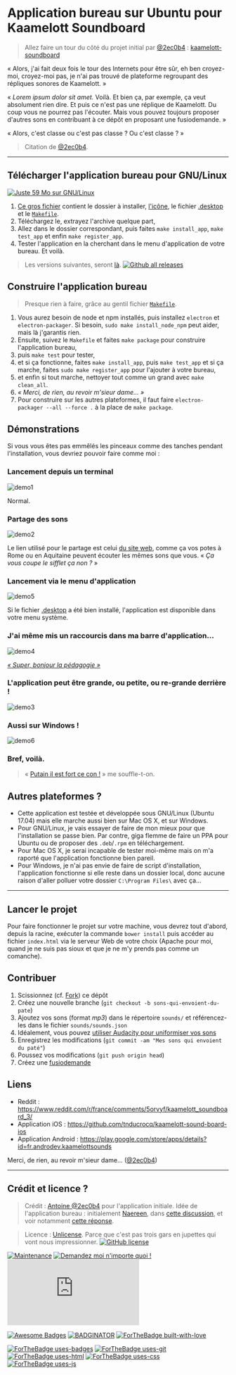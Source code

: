 # Application bureau sur Ubuntu pour Kaamelott Soundboard
> Allez faire un tour du côté du projet initial par [@2ec0b4](https://github.com/2ec0b4/) : [kaamelott-soundboard](https://github.com/2ec0b4/kaamelott-soundboard/)

« Alors, j'ai fait deux fois le tour des Internets pour être sûr, eh ben croyez-moi, croyez-moi pas, je n'ai pas trouvé de plateforme regroupant des répliques sonores de Kaamelott. »

« _Lorem ipsum dolor sit amet._ Voilà. Et bien ça, par exemple, ça veut absolument rien dire. Et puis ce n'est pas une réplique de Kaamelott. Du coup vous ne pourrez pas l'écouter. Mais vous pouvez toujours proposer d'autres sons en contribuant à ce dépôt en proposant une fusiodemande. »

« Alors, c'est classe ou c'est pas classe ? Ou c'est classe ? »

> Citation de [@2ec0b4](https://github.com/2ec0b4/).

----

## Télécharger l'application bureau pour GNU/Linux
[![Juste 59 Mo sur GNU/Linux](https://img.shields.io/badge/size-59%20Mo-green.svg)](https://github.com/Naereen/kaamelott-soundboard-desktop-app/releases/download/v0.4/kaamelott-soundboard-desktop-app-linux-x64.zip)

1. [Ce gros fichier](https://github.com/Naereen/kaamelott-soundboard-desktop-app/releases/download/v0.4/kaamelott-soundboard-desktop-app-linux-x64.zip) contient le dossier à installer, [l'icône](img/ks.jpg), le fichier [.desktop](Kaamelott-Soundboard.desktop) et le [`Makefile`](Makefile).
2. Téléchargez le, extrayez l'archive quelque part,
3. Allez dans le dossier correspondant, puis faites `make install_app`, `make test_app` et enfin `make register_app`.
4. Tester l'application en la cherchant dans le menu d'application de votre bureau. Et voilà.

> Les versions suivantes, seront [là](https://github.com/Naereen/kaamelott-soundboard-desktop-app/releases). [![Github all releases](https://img.shields.io/github/downloads/Naereen/kaamelott-soundboard-desktop-app/total.svg)](https://GitHub.com/Naereen/kaamelott-soundboard-desktop-app/releases/)

## Construire l'application bureau

> Presque rien à faire, grâce au gentil fichier [`Makefile`](Makefile).

1. Vous aurez besoin de node et npm installés, puis installez `electron` et `electron-packager`. Si besoin, `sudo make install_node_npm` peut aider, mais là j'garantis rien.
2. Ensuite, suivez le `Makefile` et faites `make package` pour construire l'application bureau,
3. puis `make test` pour tester,
4. et si ça fonctionne, faites `make install_app`, puis `make test_app` et si ça marche, faites `sudo make register_app` pour l'ajouter à votre bureau,
5. et enfin si tout marche, nettoyer tout comme un grand avec `make clean_all`.
6. *« Merci, de rien, au revoir m'sieur dame... »*
7. Pour construire sur les autres plateformes, il faut faire `electron-packager --all --force .` à la place de `make package`.

## Démonstrations
Si vous vous êtes pas emmêlés les pinceaux comme des tanches pendant l'installation, vous devriez pouvoir faire comme moi :

### Lancement depuis un terminal
![demo1](./screenshots/demo_1.png)

Normal.

### Partage des sons

![demo2](./screenshots/demo_2.png)

Le lien utilisé pour le partage est celui [du site web](http://kaamelott-soundboard.2ec0b4.fr/), comme ça vos potes à Rome ou en Aquitaine peuvent écouter les mêmes sons que vous. « *Ça vous coupe le sifflet ça non ?* »

### Lancement via le menu d'application

![demo5](./screenshots/demo_5.png)

Si le fichier [.desktop](Kaamelott-Soundboard.desktop) a été bien installé, l'application est disponible dans votre menu système.

### J'ai même mis un raccourcis dans ma barre d'application...

![demo4](./screenshots/demo_4.png)

[*« Super, bonjour la pédagogie »*](http://kaamelott-soundboard.2ec0b4.fr/#son/bonjour_la_pedagogie)

### L'application peut être grande, ou petite, ou re-grande derrière !

![demo3](./screenshots/demo_3.png)

### Aussi sur Windows !
![demo6](./screenshots/demo_6.png)

### Bref, voilà.
> « [Putain il est fort ce con !](http://kaamelott-soundboard.2ec0b4.fr/#son/putain_il_est_fort_ce_con) » me souffle-t-on.

## Autres plateformes ?
- Cette application est testée et développée sous GNU/Linux (Ubuntu 17.04) mais elle marche aussi bien sur Mac OS X, et sur Windows.
- Pour GNU/Linux, je vais essayer de faire de mon mieux pour que l'installation se passe bien. Par contre, giga flemme de faire un PPA pour Ubuntu ou de proposer des `.deb`/`.rpm` en téléchargement.
- Pour Mac OS X, je serai incapable de tester moi-même mais on m'a raporté que l'application fonctionne bien pareil.
- Pour Windows, je n'ai pas envie de faire de script d'installation, l'application fonctionne si elle reste dans un dossier local, donc aucune raison d'aller polluer votre dossier `C:\Program Files\` avec ça...

----

## Lancer le projet

Pour faire fonctionner le projet sur votre machine, vous devrez tout d'abord, depuis la racine, exécuter la commande `bower install` puis accéder au fichier `index.html` via le serveur Web de votre choix (Apache pour moi, quand je ne suis pas sioux et que je ne m'y prends pas comme un comanche).

## Contribuer

1. Scissionnez (cf. [Fork](http://bitoduc.fr/#F)) ce dépôt
2. Créez une nouvelle branche (`git checkout -b sons-qui-envoient-du-pate`)
3. Ajoutez vos sons (format _mp3_) dans le répertoire `sounds/` et référencez-les dans le fichier `sounds/sounds.json`
4. Idéalement, vous pouvez [utiliser Audacity pour uniformiser vos sons](https://github.com/2ec0b4/kaamelott-soundboard/blob/master/Audacity/README.md)
5. Enregistrez les modifications (`git commit -am "Mes sons qui envoient du paté"`)
6. Poussez vos modifications (`git push origin head`)
7. Créez une [fusiodemande](https://github.com/2ec0b4/kaamelott-soundboard/pulls)

## Liens

* Reddit : https://www.reddit.com/r/france/comments/5orvyf/kaamelott_soundboard_3/
* Application iOS : https://github.com/tnducrocq/kaamelott-sound-board-ios
* Application Android : https://play.google.com/store/apps/details?id=fr.androdev.kaamelottsounds

Merci, de rien, au revoir m'sieur dame... ([@2ec0b4](https://github.com/2ec0b4/kaamelott-soundboard/))

----

## Crédit et licence ?

> Crédit : [Antoine @2ec0b4](https://github.com/2ec0b4/kaamelott-soundboard/) pour l'application initiale.
> Idée de l'application bureau : initialement [Naereen](https://github.com/Naereen), dans [cette discussion](https://github.com/2ec0b4/kaamelott-soundboard/issues/56), et voir notamment [cette réponse](https://github.com/2ec0b4/kaamelott-soundboard/issues/56#issuecomment-312480886).

> Licence : [Unlicense](http://unlicense.org). Parce que c'est pas trois gars en jupettes qui vont nous impressionner. [![GitHub license](https://img.shields.io/github/license/Naereen/kaamelott-soundboard-desktop-app.svg)](https://github.com/Naereen/kaamelott-soundboard-desktop-app/blob/master/LICENSE)

[![Maintenance](https://img.shields.io/badge/Maintained%3F-yes-green.svg)](https://GitHub.com/Naereen/kaamelott-soundboard-desktop-app/graphs/commit-activity)
[![Demandez moi n'importe quoi !](https://img.shields.io/badge/Demandez%20moi-n'%20importe%20quoi-1abc9c.svg)](https://GitHub.com/Naereen/ama.fr)
[![Analytics](https://ga-beacon.appspot.com/UA-38514290-17/github.com/Naereen/kaamelott-soundboard-desktop-app/README.md)](https://GitHub.com/Naereen/kaamelott-soundboard-desktop-app/)

[![Awesome Badges](https://img.shields.io/badge/badges-awesome-green.svg)](https://github.com/Naereen/kaamelott-soundboard-desktop-app)
[![BADGINATOR](https://badginator.herokuapp.com/Naereen/kaamelott-soundboard-desktop-app.svg)](https://github.com/defunctzombie/badginator)
[![ForTheBadge built-with-love](http://ForTheBadge.com/images/badges/built-with-love.svg)](https://GitHub.com/Naereen/)

[![ForTheBadge uses-badges](http://ForTheBadge.com/images/badges/uses-badges.svg)](http://ForTheBadge.com)
[![ForTheBadge uses-git](http://ForTheBadge.com/images/badges/uses-git.svg)](https://GitHub.com/)
[![ForTheBadge uses-html](http://ForTheBadge.com/images/badges/uses-html.svg)](http://ForTheBadge.com)
[![ForTheBadge uses-css](http://ForTheBadge.com/images/badges/uses-css.svg)](http://ForTheBadge.com)
[![ForTheBadge uses-js](http://ForTheBadge.com/images/badges/uses-js.svg)](http://ForTheBadge.com)
